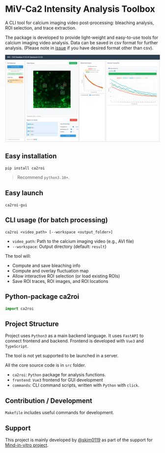 # MiV-Ca2 Intensity Analysis Toolbox

A CLI tool for calcium imaging video post-processing: bleaching analysis, ROI selection, and trace extraction.

The package is developed to provide light-weight and easy-to-use tools for calcium imaging video analysis.
Data can be saved in csv format for further analysis.
(Please note in [issue](https://github.com/skim0119/CA2-Sandbox/issues) if you have desired format other than csv).

![MiV-Ca2 Intensity Analysis Toolbox](assets-readme/v051.png)

## Easy installation

`pip install ca2roi`

> Recommend `python3.10+`.

## Easy launch

`ca2roi-gui`

## CLI usage (for batch processing)

```
ca2roi <video_path> [--workspace <output_folder>]
```

- `video_path`: Path to the calcium imaging video (e.g., AVI file)
- `--workspace`: Output directory (default: `result`)

The tool will:
- Compute and save bleaching info
- Compute and overlay fluctuation map
- Allow interactive ROI selection (or load existing ROIs)
- Save ROI traces, ROI images, and ROI locations

## Python-package ca2roi

```py
import ca2roi
```

## Project Structure

Project uses `Python3` as a main backend language. It uses `FastAPI` to connect frontend and backend.
Frontend is developed with `Vue3` and `TypeScript`.

The tool is not yet supported to be launched in a server.

All the core source code is in `src` folder.

- `ca2roi`: `Python` package for analysis functions.
- `frontend`: `Vue3` frontend for GUI development
- `commands`: CLI command scripts, written with `Python` with `click`.

## Contribution / Development

`Makefile` includes useful commands for development.

## Support

This project is mainly developed by [@skim0119](https://github.com/skim0119) as part of the support for [Mind-in-vitro project](https://mattia-lab.com/).

